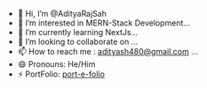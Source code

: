 - 👋 Hi, I’m @AdityaRajSah
- 👀 I’m interested in MERN-Stack Development...
- 🌱 I’m currently learning NextJs...
- 💞️ I’m looking to collaborate on ...
- 📫 How to reach me : adityash480@gmail.com  ...
- 😄 Pronouns: He/Him
- ⚡ PortFolio: [port-e-folio](https://port-e-folio.netlify.app/)

<!---
AdeetyAraJsaH/AdeetyAraJsaH is a ✨ special ✨ repository because its `README.md` (this file) appears on your GitHub profile.
You can click the Preview link to take a look at your changes.
--->
